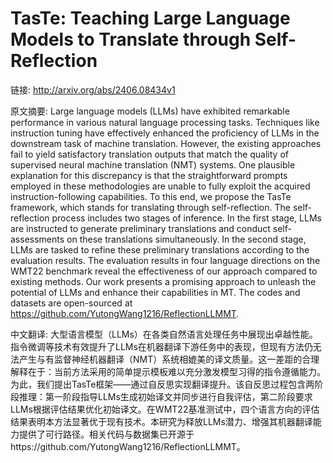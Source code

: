 # TasTe: Teaching Large Language Models to Translate through Self-Reflection

链接: http://arxiv.org/abs/2406.08434v1

原文摘要:
Large language models (LLMs) have exhibited remarkable performance in various
natural language processing tasks. Techniques like instruction tuning have
effectively enhanced the proficiency of LLMs in the downstream task of machine
translation. However, the existing approaches fail to yield satisfactory
translation outputs that match the quality of supervised neural machine
translation (NMT) systems. One plausible explanation for this discrepancy is
that the straightforward prompts employed in these methodologies are unable to
fully exploit the acquired instruction-following capabilities. To this end, we
propose the TasTe framework, which stands for translating through
self-reflection. The self-reflection process includes two stages of inference.
In the first stage, LLMs are instructed to generate preliminary translations
and conduct self-assessments on these translations simultaneously. In the
second stage, LLMs are tasked to refine these preliminary translations
according to the evaluation results. The evaluation results in four language
directions on the WMT22 benchmark reveal the effectiveness of our approach
compared to existing methods. Our work presents a promising approach to unleash
the potential of LLMs and enhance their capabilities in MT. The codes and
datasets are open-sourced at https://github.com/YutongWang1216/ReflectionLLMMT.

中文翻译:
大型语言模型（LLMs）在各类自然语言处理任务中展现出卓越性能。指令微调等技术有效提升了LLMs在机器翻译下游任务中的表现，但现有方法仍无法产生与有监督神经机器翻译（NMT）系统相媲美的译文质量。这一差距的合理解释在于：当前方法采用的简单提示模板难以充分激发模型习得的指令遵循能力。为此，我们提出TasTe框架——通过自反思实现翻译提升。该自反思过程包含两阶段推理：第一阶段指导LLMs生成初始译文并同步进行自我评估，第二阶段要求LLMs根据评估结果优化初始译文。在WMT22基准测试中，四个语言方向的评估结果表明本方法显著优于现有技术。本研究为释放LLMs潜力、增强其机器翻译能力提供了可行路径。相关代码与数据集已开源于https://github.com/YutongWang1216/ReflectionLLMMT。

